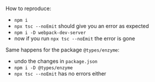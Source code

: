 How to reproduce:
- `npm i`
- `npx tsc --noEmit` should give you an error as expected
- `npm i -D webpack-dev-server`
- now if you run `npx tsc --noEmit` the error is gone

Same happens for the package `@types/enzyme`:
- undo the changes in `package.json`
- `npm i -D @types/enzyme`
- `npx tsc --noEmit` has no errors either
